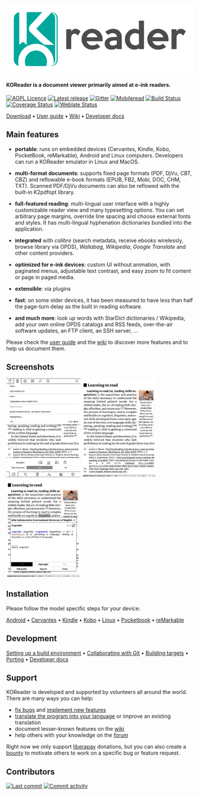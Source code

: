 [![KOReader](https://raw.githubusercontent.com/koreader/koreader.github.io/master/koreader-logo.png)](https://koreader.rocks)

#### KOReader is a document viewer primarily aimed at e-ink readers.

[![AGPL Licence][badge-license]](COPYING)
[![Latest release][badge-release]][link-gh-releases]
[![Gitter][badge-gitter]][link-gitter]
[![Mobileread][badge-mobileread]][link-forum]
[![Build Status][badge-circleci]][link-circleci]
[![Coverage Status][badge-coverage]][link-coverage]
[![Weblate Status][badge-weblate]][link-weblate]

[Download](https://github.com/koreader/koreader/releases) •
[User guide](http://koreader.rocks/koreader-user-guide.pdf) •
[Wiki](https://github.com/koreader/koreader/wiki) •
[Developer docs](http://koreader.rocks/doc/)

## Main features

* **portable**: runs on embedded devices (Cervantes, Kindle, Kobo, PocketBook, reMarkable), Android and Linux computers. Developers can run a KOReader emulator in Linux and MacOS.

* **multi-format documents**: supports fixed page formats (PDF, DjVu, CBT, CBZ) and reflowable e-book formats (EPUB, FB2, Mobi, DOC, CHM, TXT). Scanned PDF/DjVu documents can also be reflowed with the built-in K2pdfopt library.

* **full-featured reading**: multi-lingual user interface with a highly customizable reader view and many typesetting options. You can set arbitrary page margins, override line spacing and choose external fonts and styles. It has multi-lingual hyphenation dictionaries bundled into the application.

* **integrated** with *calibre* (search metadata, receive ebooks wirelessly, browse library via OPDS), *Wallabag*, *Wikipedia*, *Google Translate* and other content providers.

* **optimized for e-ink devices**: custom UI without animation, with paginated menus, adjustable text contrast, and easy zoom to fit content or page in paged media.

* **extensible**: via plugins

* **fast**: on some older devices, it has been measured to have less than half the page-turn delay as the built in reading software.

* **and much more**: look up words with StarDict dictionaries / Wikipedia, add your own online OPDS catalogs and RSS feeds, over-the-air software updates, an FTP client, an SSH server, …

Please check the [user guide](http://koreader.rocks/koreader-user-guide.pdf) and the [wiki][link-wiki] to discover more features and to help us document them.

## Screenshots

<a href="https://github.com/koreader/koreader-artwork/raw/master/koreader-menu.png"><img src="https://github.com/koreader/koreader-artwork/raw/master/koreader-menu-thumbnail.png" alt="" width="200px"></a>
<a href="https://github.com/koreader/koreader-artwork/raw/master/koreader-footnotes.png"><img src="https://github.com/koreader/koreader-artwork/raw/master/koreader-footnotes-thumbnail.png" alt="" width="200px"></a>
<a href="https://github.com/koreader/koreader-artwork/raw/master/koreader-dictionary.png"><img src="https://github.com/koreader/koreader-artwork/raw/master/koreader-dictionary-thumbnail.png" alt="" width="200px"></a>

## Installation

Please follow the model specific steps for your device:

[Android](https://github.com/koreader/koreader/wiki/Installation-on-Android-devices) •
[Cervantes](https://github.com/koreader/koreader/wiki/Installation-on-BQ-devices) •
[Kindle](https://github.com/koreader/koreader/wiki/Installation-on-Kindle-devices) •
[Kobo](https://github.com/koreader/koreader/wiki/Installation-on-Kobo-devices) •
[Linux](https://github.com/koreader/koreader/wiki/Installation-on-desktop-linux) •
[Pocketbook](https://github.com/koreader/koreader/wiki/Installation-on-PocketBook-devices) •
[reMarkable](https://github.com/koreader/koreader/wiki/Installation-on-Remarkable)


## Development

[Setting up a build environment](doc/Building.md) •
[Collaborating with Git](doc/Collaborating_with_Git.md) •
[Building targets](doc/Building_targets.md) •
[Porting](doc/Porting.md) •
[Developer docs](http://koreader.rocks/doc/)

## Support

KOReader is developed and supported by volunteers all around the world. There are many ways you can help:

- [fix bugs][link-issues-bugs] and [implement new features][link-issues-features]
- [translate the program into your language][link-weblate] or improve an existing translation
- document lesser-known features on the [wiki][link-wiki]
- help others with your knowledge on the [forum][link-forum]

Right now we only support [liberapay](https://liberapay.com/KOReader) donations, but you can also create a [bounty][link-bountysource] to motivate others to work on a specific bug or feature request.

## Contributors

[![Last commit][badge-last-commit]][link-gh-commits]
[![Commit activity][badge-commit-activity]][link-gh-insights]

[badge-bountysource]:https://img.shields.io/bountysource/team/koreader/activity?color=red
[badge-circleci]:https://circleci.com/gh/koreader/koreader.svg?style=shield
[badge-coverage]:https://codecov.io/gh/koreader/koreader/branch/master/graph/badge.svg
[badge-commit-activity]:https://img.shields.io/github/commit-activity/m/koreader/koreader
[badge-gitter]:https://img.shields.io/gitter/room/koreader/koreader?color=red
[badge-last-commit]:https://img.shields.io/github/last-commit/koreader/koreader?color=orange
[badge-license]:https://img.shields.io/github/license/koreader/koreader
[badge-release]:https://img.shields.io/github/release/koreader/koreader.svg
[badge-mobileread]:https://img.shields.io/badge/forum-on_mobileread-lightgrey
[badge-weblate]:https://hosted.weblate.org/widgets/koreader/-/koreader/svg-badge.svg

[link-bountysource]:https://www.bountysource.com/teams/koreader
[link-circleci]:https://circleci.com/gh/koreader/koreader
[link-coverage]:https://codecov.io/gh/koreader/koreader
[link-forum]:http://www.mobileread.com/forums/forumdisplay.php?f=276
[link-gh-commits]:https://github.com/koreader/koreader/commits/master
[link-gh-insights]:https://github.com/koreader/koreader/pulse
[link-gh-releases]:https://github.com/koreader/koreader/releases
[link-gitter]:https://gitter.im/koreader/koreader
[link-issues-bugs]:https://github.com/koreader/koreader/issues?q=is%3Aopen+is%3Aissue+label%3Abug
[link-issues-features]:https://github.com/koreader/koreader/issues?q=is%3Aopen+is%3Aissue+label%3Aenhancement
[link-weblate]:https://hosted.weblate.org/engage/koreader/?utm_source=widget
[link-wiki]:https://github.com/koreader/koreader/wiki
